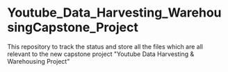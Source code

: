 # Youtube_Data_Harvesting_WarehousingCapstone_Project
This repository to track the status and store all the files which are all relevant to the new capstone project "Youtube Data Harvesting &amp; Warehousing Project"
